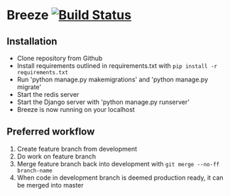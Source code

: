 # Breeze [![Build Status](https://travis-ci.org/TDT4140-Breeze/Breeze.svg?branch=master)](https://travis-ci.org/TDT4140-Breeze/Breeze)

## Installation
- Clone repository from Github
- Install requirements outlined in requirements.txt with ```pip install -r requirements.txt```
- Run 'python manage.py makemigrations' and 'python manage.py migrate'
- Start the redis server
- Start the Django server with 'python manage.py runserver'
- Breeze is now running on your localhost

## Preferred workflow
1. Create feature branch from development
1. Do work on feature branch
1. Merge feature branch back into development with `git merge --no-ff branch-name`
1. When code in development branch is deemed production ready, it can be merged into master
